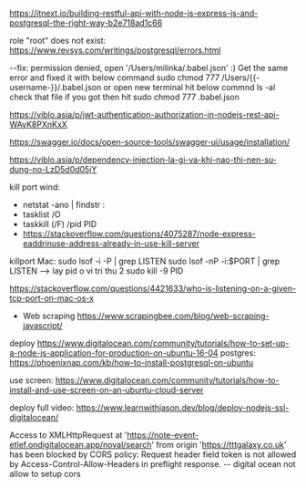 https://itnext.io/building-restful-api-with-node-js-express-js-and-postgresql-the-right-way-b2e718ad1c66

role "root" does not exist: https://www.revsys.com/writings/postgresql/errors.html

--fix: permission denied, open '/Users/milinka/.babel.json'
:) Get the same error and fixed it with below command
sudo chmod 777 /Users/{{-username-}}/.babel.json
or open new terminal hit below commnd
ls -al
check that file
if you got then hit
sudo chmod 777 .babel.json

https://viblo.asia/p/jwt-authentication-authorization-in-nodejs-rest-api-WAyK8PXnKxX

https://swagger.io/docs/open-source-tools/swagger-ui/usage/installation/

https://viblo.asia/p/dependency-injection-la-gi-va-khi-nao-thi-nen-su-dung-no-LzD5d0d05jY

kill port wind:
- netstat -ano | findstr :<PORT>
- tasklist /O
- taskkill (/F) /pid PID
- https://stackoverflow.com/questions/4075287/node-express-eaddrinuse-address-already-in-use-kill-server

killport Mac: sudo lsof -i -P | grep LISTEN
sudo lsof -nP -i:$PORT | grep LISTEN --> lay pid o vi tri thu 2
sudo kill -9 PID

https://stackoverflow.com/questions/4421633/who-is-listening-on-a-given-tcp-port-on-mac-os-x

- Web scraping
https://www.scrapingbee.com/blog/web-scraping-javascript/

deploy
https://www.digitalocean.com/community/tutorials/how-to-set-up-a-node-js-application-for-production-on-ubuntu-16-04
postgres: https://phoenixnap.com/kb/how-to-install-postgresql-on-ubuntu

use screen: https://www.digitalocean.com/community/tutorials/how-to-install-and-use-screen-on-an-ubuntu-cloud-server


deploy full video: https://www.learnwithjason.dev/blog/deploy-nodejs-ssl-digitalocean/

Access to XMLHttpRequest at 'https://note-event-etlef.ondigitalocean.app/noval/search' from origin 'https://tttgalaxy.co.uk' has been blocked by CORS policy: Request header field token is not allowed by Access-Control-Allow-Headers in preflight response. -- digital ocean not allow to setup cors